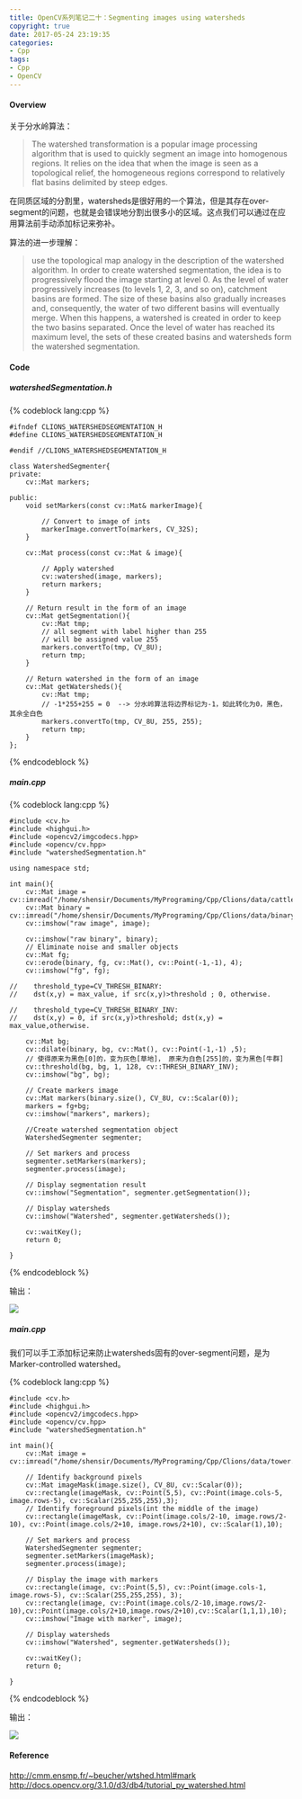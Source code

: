 ```yaml
---
title: OpenCV系列笔记二十：Segmenting images using watersheds
copyright: true
date: 2017-05-24 23:19:35
categories:
- Cpp
tags:
- Cpp
- OpenCV
---
```



#### Overview

关于分水岭算法：

>The watershed transformation is a popular image processing algorithm that is used to quickly segment an image into homogenous regions. It relies on the idea that when the image is seen as a topological relief, the homogeneous regions correspond to relatively flat basins delimited by steep edges. 

在同质区域的分割里，watersheds是很好用的一个算法，但是其存在over-segment的问题，也就是会错误地分割出很多小的区域。这点我们可以通过在应用算法前手动添加标记来弥补。

算法的进一步理解：

>use the topological map analogy in the description of the watershed algorithm. In order to create watershed segmentation, the idea is to progressively flood the image starting at level 0. As the level of water progressively increases (to levels 1, 2, 3, and so on), catchment basins are formed. The size of these basins also gradually increases and, consequently, the water of two different basins will eventually merge. When this happens, a watershed is created in order to keep the two basins separated. Once the level of water has reached its maximum level, the sets of these created basins and watersheds form the watershed segmentation.


#### Code


##### watershedSegmentation.h

{% codeblock lang:cpp %}

    #ifndef CLIONS_WATERSHEDSEGMENTATION_H
    #define CLIONS_WATERSHEDSEGMENTATION_H

    #endif //CLIONS_WATERSHEDSEGMENTATION_H

    class WatershedSegmenter{
    private:
        cv::Mat markers;

    public:
        void setMarkers(const cv::Mat& markerImage){

            // Convert to image of ints
            markerImage.convertTo(markers, CV_32S);
        }

        cv::Mat process(const cv::Mat & image){

            // Apply watershed
            cv::watershed(image, markers);
            return markers;
        }

        // Return result in the form of an image
        cv::Mat getSegmentation(){
            cv::Mat tmp;
            // all segment with label higher than 255
            // will be assigned value 255
            markers.convertTo(tmp, CV_8U);
            return tmp;
        }

        // Return watershed in the form of an image
        cv::Mat getWatersheds(){
            cv::Mat tmp;
            // -1*255+255 = 0  --> 分水岭算法将边界标记为-1，如此转化为0，黑色，其余全白色
            markers.convertTo(tmp, CV_8U, 255, 255);
            return tmp;
        }
    };

{% endcodeblock %}

##### main.cpp

{% codeblock lang:cpp %}

    #include <cv.h>
    #include <highgui.h>
    #include <opencv2/imgcodecs.hpp>
    #include <opencv/cv.hpp>
    #include "watershedSegmentation.h"

    using namespace std;

    int main(){
        cv::Mat image = cv::imread("/home/shensir/Documents/MyPrograming/Cpp/Clions/data/cattle.png");
        cv::Mat binary = cv::imread("/home/shensir/Documents/MyPrograming/Cpp/Clions/data/binary.bmp",0);
        cv::imshow("raw image", image);

        cv::imshow("raw binary", binary);
        // Eliminate noise and smaller objects
        cv::Mat fg;
        cv::erode(binary, fg, cv::Mat(), cv::Point(-1,-1), 4);
        cv::imshow("fg", fg);

    //    threshold_type=CV_THRESH_BINARY:
    //    dst(x,y) = max_value, if src(x,y)>threshold ; 0, otherwise.

    //    threshold_type=CV_THRESH_BINARY_INV:
    //    dst(x,y) = 0, if src(x,y)>threshold; dst(x,y) = max_value,otherwise.

        cv::Mat bg;
        cv::dilate(binary, bg, cv::Mat(), cv::Point(-1,-1) ,5);
        // 使得原来为黑色[0]的，变为灰色[草地]， 原来为白色[255]的，变为黑色[牛群]
        cv::threshold(bg, bg, 1, 128, cv::THRESH_BINARY_INV);
        cv::imshow("bg", bg);

        // Create markers image
        cv::Mat markers(binary.size(), CV_8U, cv::Scalar(0));
        markers = fg+bg;
        cv::imshow("markers", markers);

        //Create watershed segmentation object
        WatershedSegmenter segmenter;

        // Set markers and process
        segmenter.setMarkers(markers);
        segmenter.process(image);

        // Display segmentation result
        cv::imshow("Segmentation", segmenter.getSegmentation());

        // Display watersheds
        cv::imshow("Watershed", segmenter.getWatersheds());

        cv::waitKey();
        return 0;

    }


{% endcodeblock %}

输出：

![](http://blog-1252464519.costj.myqcloud.com/1705/Selection_052402.png)


##### main.cpp

我们可以手工添加标记来防止watersheds固有的over-segment问题，是为Marker-controlled watershed。


{% codeblock lang:cpp %}

    #include <cv.h>
    #include <highgui.h>
    #include <opencv2/imgcodecs.hpp>
    #include <opencv/cv.hpp>
    #include "watershedSegmentation.h"

    int main(){
        cv::Mat image = cv::imread("/home/shensir/Documents/MyPrograming/Cpp/Clions/data/tower.jpg");

        // Identify background pixels
        cv::Mat imageMask(image.size(), CV_8U, cv::Scalar(0));
        cv::rectangle(imageMask, cv::Point(5,5), cv::Point(image.cols-5, image.rows-5), cv::Scalar(255,255,255),3);
        // Identify foreground pixels(int the middle of the image)
        cv::rectangle(imageMask, cv::Point(image.cols/2-10, image.rows/2-10), cv::Point(image.cols/2+10, image.rows/2+10), cv::Scalar(1),10);

        // Set markers and process
        WatershedSegmenter segmenter;
        segmenter.setMarkers(imageMask);
        segmenter.process(image);

        // Display the image with markers
        cv::rectangle(image, cv::Point(5,5), cv::Point(image.cols-1, image.rows-5), cv::Scalar(255,255,255), 3);
        cv::rectangle(image, cv::Point(image.cols/2-10,image.rows/2-10),cv::Point(image.cols/2+10,image.rows/2+10),cv::Scalar(1,1,1),10);
        cv::imshow("Image with marker", image);

        // Display watersheds
        cv::imshow("Watershed", segmenter.getWatersheds());

        cv::waitKey();
        return 0;

    }

{% endcodeblock %}

输出：

![](http://blog-1252464519.costj.myqcloud.com/1705/Selection_052403.png)



#### Reference

http://cmm.ensmp.fr/~beucher/wtshed.html#mark
http://docs.opencv.org/3.1.0/d3/db4/tutorial_py_watershed.html



